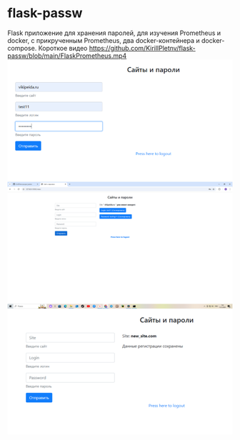 # flask-passw
Flask приложение для хранения паролей, для изучения Prometheus и docker, с прикрученным Prometheus, два docker-контейнера и docker-compose. Короткое видео https://github.com/KirillPletnv/flask-passw/blob/main/FlaskPrometheus.mp4
![Screen1](https://github.com/KirillPletnv/flask-passw/blob/main/Screen1.png)
![Screen2](https://github.com/KirillPletnv/flask-passw/blob/main/Screen2.png)
![Screen3](https://github.com/KirillPletnv/flask-passw/blob/main/Screen3.png)
